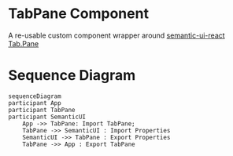 # TabPane Component

A re-usable custom component wrapper around [semantic-ui-react Tab.Pane](https://react.semantic-ui.com/modules/tab)

# Sequence Diagram

```mermaid
sequenceDiagram
participant App
participant TabPane
participant SemanticUI
    App ->> TabPane: Import TabPane;
    TabPane ->> SemanticUI : Import Properties
    SemanticUI ->> TabPane : Export Properties
    TabPane ->> App : Export TabPane
```
